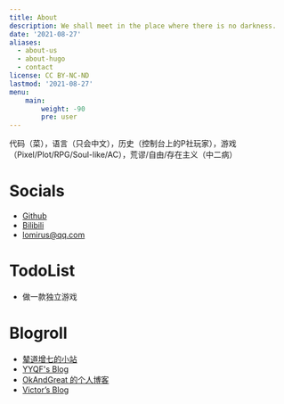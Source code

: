 ```yaml
---
title: About
description: We shall meet in the place where there is no darkness.
date: '2021-08-27'
aliases:
  - about-us
  - about-hugo
  - contact
license: CC BY-NC-ND
lastmod: '2021-08-27'
menu:
    main: 
        weight: -90
        pre: user
---
```


代码（菜），语言（只会中文），历史（控制台上的P社玩家），游戏（Pixel/Plot/RPG/Soul-like/AC），荒谬/自由/存在主义（中二病）

# Socials

* [Github](https://github.com/lomirus)
* [Bilibili](https://space.bilibili.com/27590260)
* <lomirus@qq.com>

# TodoList

* 做一款独立游戏

# Blogroll

* [辇道增七的小站](https://wuhaoda.life/)
* [YYQF's Blog](http://yyqf123.top/)
* [OkAndGreat 的个人博客](http://zhongtai521.wang/)
* [Victor’s Blog](https://qwq.ren)

